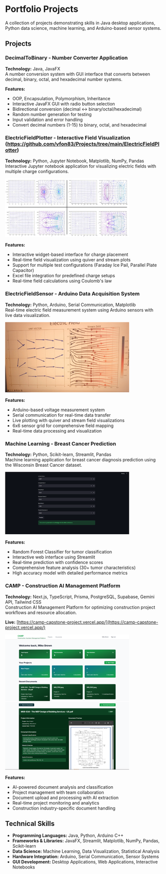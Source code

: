 # Portfolio Projects

A collection of projects demonstrating skills in Java desktop applications, Python data science, machine learning, and Arduino-based sensor systems.

## Projects

### DecimalToBinary - Number Converter Application
**Technology:** Java, JavaFX  
A number conversion system with GUI interface that converts between decimal, binary, octal, and hexadecimal number systems.

**Features:**
- OOP, Encapsulation, Polymorphism, Inheritance
- Interactive JavaFX GUI with radio button selection
- Bidirectional conversion (decimal ↔ binary/octal/hexadecimal)
- Random number generation for testing
- Input validation and error handling
- Convert decimal numbers (1-15) to binary, octal, and hexadecimal

### ElectricFieldPlotter - Interactive Field Visualization (https://github.com/vfon83/Projects/tree/main/ElectricFieldPlotter)
**Technology:** Python, Jupyter Notebook, Matplotlib, NumPy, Pandas  
Interactive Jupyter notebook application for visualizing electric fields with multiple charge configurations.

<img src="https://github.com/vfon83/Projects/raw/main/Images/Charges_Interacting.JPEG" width="400">

**Features:**
- Interactive widget-based interface for charge placement
- Real-time field visualization using quiver and stream plots
- Support for multiple test configurations (Faraday Ice Pail, Parallel Plate Capacitor)
- Excel file integration for predefined charge setups
- Real-time field calculations using Coulomb's law

### ElectricFieldSensor - Arduino Data Acquisition System
**Technology:** Python, Arduino, Serial Communication, Matplotlib  
Real-time electric field measurement system using Arduino sensors with live data visualization.

<img src="https://github.com/vfon83/Projects/raw/main/Images/Sensor_Output.jpg" width="400">

**Features:**
- Arduino-based voltage measurement system
- Serial communication for real-time data transfer
- Live plotting with quiver and stream field visualizations
- 6x6 sensor grid for comprehensive field mapping
- Real-time data processing and visualization

### Machine Learning - Breast Cancer Prediction
**Technology:** Python, Scikit-learn, Streamlit, Pandas  
Machine learning application for breast cancer diagnosis prediction using the Wisconsin Breast Cancer dataset.

<img src="https://github.com/vfon83/Projects/raw/main/Images/Random_Forest_Classifier.png" width="400">

**Features:**
- Random Forest Classifier for tumor classification
- Interactive web interface using Streamlit
- Real-time prediction with confidence scores
- Comprehensive feature analysis (30+ tumor characteristics)
- High accuracy model with detailed performance metrics

### CAMP - Construction AI Management Platform
**Technology:** Next.js, TypeScript, Prisma, PostgreSQL, Supabase, Gemini API, Tailwind CSS  
Construction AI Management Platform for optimizing construction project workflows and resource allocation.

**Live:** [https://camp-capstone-project.vercel.app/](https://camp-capstone-project.vercel.app/)

<img src="https://github.com/vfon83/Projects/raw/main/Images/CAMP_Landing.png" width="400">

<img src="https://github.com/vfon83/Projects/raw/main/Images/CAMP_Output.png" width="400">

**Features:**
- AI-powered document analysis and classification
- Project management with team collaboration
- Document upload and processing with AI extraction
- Real-time project monitoring and analytics
- Construction industry-specific document handling

## Technical Skills

- **Programming Languages:** Java, Python, Arduino C++
- **Frameworks & Libraries:** JavaFX, Streamlit, Matplotlib, NumPy, Pandas, Scikit-learn
- **Data Science:** Machine Learning, Data Visualization, Statistical Analysis
- **Hardware Integration:** Arduino, Serial Communication, Sensor Systems
- **GUI Development:** Desktop Applications, Web Applications, Interactive Notebooks
